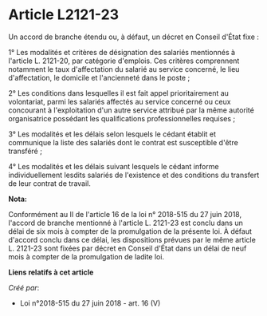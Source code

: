 # Article L2121-23

Un accord de branche étendu ou, à défaut, un décret en Conseil d'État fixe :

1° Les modalités et critères de désignation des salariés mentionnés à l'article L. 2121-20, par catégorie d'emplois. Ces
critères comprennent notamment le taux d'affectation du salarié au service concerné, le lieu d'affectation, le domicile et
l'ancienneté dans le poste ;

2° Les conditions dans lesquelles il est fait appel prioritairement au volontariat, parmi les salariés affectés au service
concerné ou ceux concourant à l'exploitation d'un autre service attribué par la même autorité organisatrice possédant les
qualifications professionnelles requises ;

3° Les modalités et les délais selon lesquels le cédant établit et communique la liste des salariés dont le contrat est
susceptible d'être transféré ;

4° Les modalités et les délais suivant lesquels le cédant informe individuellement lesdits salariés de l'existence et des
conditions du transfert de leur contrat de travail.

**Nota:**

Conformément au II de l'article 16 de la loi n° 2018-515 du 27 juin 2018, l'accord de branche mentionné à l'article L.
2121-23 est conclu dans un délai de six mois à compter de la promulgation de la présente loi. À défaut d'accord conclu dans
ce délai, les dispositions prévues par le même article L. 2121-23 sont fixées par décret en Conseil d'État dans un délai de
neuf mois à compter de la promulgation de ladite loi.

**Liens relatifs à cet article**

_Créé par_:

  - Loi n°2018-515 du 27 juin 2018 - art. 16 (V)
